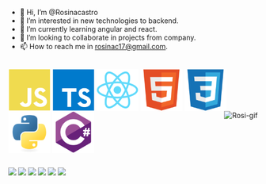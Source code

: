 - 👋 Hi, I’m @Rosinacastro
- 👀 I’m interested in new technologies to backend.
- 🌱 I’m currently learning angular and react.
- 💞️ I’m looking to collaborate in projects from company.
- 📫 How to reach me in rosinac17@gmail.com.

<!---
Rosinacastro/Rosinacastro is a ✨ special ✨ repository because its `README.md` (this file) appears on your GitHub profile.
You can click the Preview link to take a look at your changes.
--->
<!---<div>
  <a href="https://beacons.ai/rosinacastro">
  <img height="245em" src="https://github-readme-stats.vercel.app/api?username=RosinaCastro&show_icons=true&theme=dracula&include_all_commits=true&count_private=true"/>
  <img height="160em" src="https://github-readme-stats.vercel.app/api/top-langs/?username=rosinacastro&layout=compact&langs_count=16&theme=dracula"/>
</div> --->
  
<div style="display: inline_block"><br>
  <img align="center" alt="Rafa-Js" height="85" width="85" src="https://raw.githubusercontent.com/devicons/devicon/master/icons/javascript/javascript-plain.svg">
  <img align="center" alt="Rafa-Ts" height="85" width="85" src="https://raw.githubusercontent.com/devicons/devicon/master/icons/typescript/typescript-plain.svg">
  <img align="center" alt="Rafa-React" height="85" width="85" src="https://raw.githubusercontent.com/devicons/devicon/master/icons/react/react-original.svg">
  <img align="center" alt="Rafa-HTML" height="85" width="85" src="https://raw.githubusercontent.com/devicons/devicon/master/icons/html5/html5-original.svg">
  <img align="center" alt="Rafa-CSS" height="85" width="85" src="https://raw.githubusercontent.com/devicons/devicon/master/icons/css3/css3-original.svg">
  <img align="center" alt="Rafa-Python" height="85" width="85" src="https://raw.githubusercontent.com/devicons/devicon/master/icons/python/python-original.svg">
  <img align="center" alt="Rafa-Csharp" height="85" width="85" src="https://raw.githubusercontent.com/devicons/devicon/master/icons/csharp/csharp-original.svg">
  <img align="right" alt="Rosi-gif" src="https://cdn.discordapp.com/attachments/795358919417397249/825430589581688872/hi.gif">
</div>
  
##
  
<div>
  <a href="https://www.youtube.com/rosinacastro" target="_blank"><img src="https://img.shields.io/badge/YouTube-FF0000?style=for-the-badge&logo=youtube&logoColor=white" target="_blank"></a>
  <a href="https://instagram.com/rosicastro" target="_blank"><img src="https://img.shields.io/badge/-Instagram-%23E4405F?style=for-the-badge&logo=instagram&logoColor=white" target="_blank"></a>
 	<a href="https://www.twitch.tv/rosicastro" target="_blank"><img src="https://img.shields.io/badge/Twitch-9146FF?style=for-the-badge&logo=twitch&logoColor=white" target="_blank"></a>
 <a href="https://discord.gg/G9GPg5SA75" target="_blank"><img src="https://img.shields.io/badge/Discord-7289DA?style=for-the-badge&logo=discord&logoColor=white" target="_blank"></a> 
  <a href = "mailto:contato@rosicastro.tech"><img src="https://img.shields.io/badge/Gmail-D14836?style=for-the-badge&logo=gmail&logoColor=white" target="_blank"></a>
  <a href="https://www.linkedin.com/in/rosina-castro-45875016a" target="_blank"><img src="https://img.shields.io/badge/-LinkedIn-%230077B5?style=for-the-badge&logo=linkedin&logoColor=white" target="_blank"></a>   
</div>
  
  
  
  
  
  
  

<!---![Snake animation](https://github.com/rafaballerini2/rafaballerini2/blob/output/github-contribution-grid-snake.svg)--->
